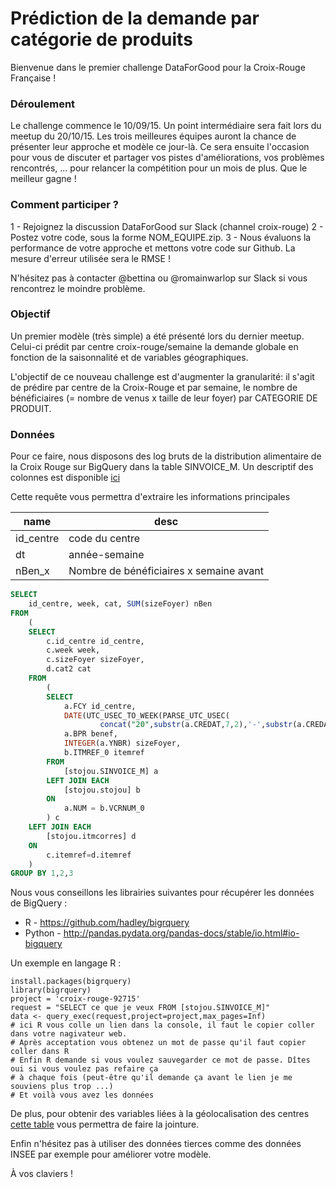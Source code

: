 # Prédiction de la demande par catégorie de produits

Bienvenue dans le premier challenge DataForGood pour la Croix-Rouge Française ! 

### Déroulement
Le challenge commence le 10/09/15. Un point intermédiaire sera fait lors du meetup du 20/10/15. Les trois meilleures équipes auront la chance de présenter leur approche et modèle ce jour-là. Ce sera ensuite l'occasion pour vous de discuter et partager vos pistes d'améliorations, vos problèmes rencontrés, ... pour relancer la compétition pour un mois de plus. Que le meilleur gagne !

### Comment participer ? 

1 - Rejoignez la discussion DataForGood sur Slack (channel croix-rouge)
2 - Postez votre code, sous la forme NOM_EQUIPE.zip. 
3 - Nous évaluons la performance de votre approche et mettons votre code sur Github. La mesure d'erreur utilisée sera le RMSE ! 

N'hésitez pas à contacter @bettina ou @romainwarlop sur Slack si vous rencontrez le moindre problème.

### Objectif

Un premier modèle (très simple) a été présenté lors du dernier meetup. Celui-ci prédit par centre croix-rouge/semaine la demande globale en fonction de la saisonnalité et de variables géographiques.

L'objectif de ce nouveau challenge est d'augmenter la granularité: il s'agit de prédire par centre de la Croix-Rouge et par semaine, le nombre de bénéficiaires (= nombre de venus x taille de leur foyer) par CATEGORIE DE PRODUIT.


### Données 
Pour ce faire, nous disposons des log bruts de la distribution alimentaire de la Croix Rouge sur BigQuery dans la table SINVOICE_M. Un descriptif 
des colonnes est disponible [ici](https://github.com/dataforgoodfr/croixrouge/wiki/description-de-la-table-SINVOICE_M)

Cette requête vous permettra d'extraire les informations principales 

name|desc
---|---
id_centre|code du centre
dt|année-semaine
nBen_x|Nombre de bénéficiaires x semaine avant

```sql
SELECT
	id_centre, week, cat, SUM(sizeFoyer) nBen
FROM
	(
	SELECT
		c.id_centre id_centre,
		c.week week,
		c.sizeFoyer sizeFoyer,
		d.cat2 cat
	FROM
		(
		SELECT
		    a.FCY id_centre,
		    DATE(UTC_USEC_TO_WEEK(PARSE_UTC_USEC(
		            concat("20",substr(a.CREDAT,7,2),'-',substr(a.CREDAT,4,2),'-',substr(a.CREDAT,0,2))),0)/1000000) week,
		    a.BPR benef,
		    INTEGER(a.YNBR) sizeFoyer,
		    b.ITMREF_0 itemref
		FROM 
			[stojou.SINVOICE_M] a
		LEFT JOIN EACH
			[stojou.stojou] b
		ON 
			a.NUM = b.VCRNUM_0
		) c
	LEFT JOIN EACH
		[stojou.itmcorres] d
	ON 
		c.itemref=d.itemref
	)
GROUP BY 1,2,3
```

Nous vous conseillons les librairies suivantes pour récupérer les données de BigQuery : 

- R - https://github.com/hadley/bigrquery
- Python - http://pandas.pydata.org/pandas-docs/stable/io.html#io-bigquery

Un exemple en langage R :
```
install.packages(bigrquery)
library(bigrquery)
project = 'croix-rouge-92715'
request = "SELECT ce que je veux FROM [stojou.SINVOICE_M]"
data <- query_exec(request,project=project,max_pages=Inf)
# ici R vous colle un lien dans la console, il faut le copier coller dans votre nagivateur web. 
# Après acceptation vous obtenez un mot de passe qu'il faut copier coller dans R
# Enfin R demande si vous voulez sauvegarder ce mot de passe. Dîtes oui si vous voulez pas refaire ça 
# à chaque fois (peut-être qu'il demande ça avant le lien je me souviens plus trop ...)
# Et voilà vous avez les données
```

De plus, pour obtenir des variables liées à la géolocalisation des centres [cette table](https://github.com/dataforgoodfr/croixrouge/blob/master/data/dim_u2a_ville.csv)
vous permettra de faire la jointure. 

Enfin n'hésitez pas à utiliser des données tierces comme des données INSEE par exemple pour améliorer votre modèle.

À vos claviers !




